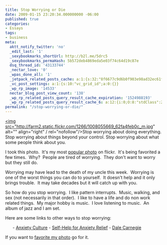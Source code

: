```yaml
---
title: Stop Worrying or Die
date: 2009-01-15 23:20:34.000000000 -06:00
published: true
categories:
- Essays
tags:
- business
meta:
  aktt_notify_twitter: 'no'
  _edit_last: '1'
  _sexybookmarks_shortUrl: http://b2l.me/5drc5
  _sexybookmarks_permaHash: 5b572deb4869eda5e03f74c64d19c87e
  dsq_thread_id: '43133744'
  _nectar_love: '0'
  _wpas_done_all: '1'
  _jetpack_related_posts_cache: a:1:{s:32:"8f6677c9d6b0f903e98ad32ec61f8deb";a:2:{s:7:"expires";i:1470879577;s:7:"payload";a:3:{i:0;a:1:{s:2:"id";i:1267;}i:1;a:1:{s:2:"id";i:271;}i:2;a:1:{s:2:"id";i:3232;}}}}
  _vc_post_settings: a:1:{s:10:"vc_grid_id";a:0:{}}
  _wp_rp_image: '14533'
  nectar_blog_post_view_count: '138'
  _wp_rp_related_posts_query_result_cache_expiration: '1524988193'
  _wp_rp_related_posts_query_result_cache_6: a:12:{i:0;O:8:"stdClass":2:{s:7:"post_id";s:3:"809";s:5:"score";s:17:"23.92294434737807";}i:1;O:8:"stdClass":2:{s:7:"post_id";s:4:"4409";s:5:"score";s:17:"20.63422789018981";}i:2;O:8:"stdClass":2:{s:7:"post_id";s:4:"6885";s:5:"score";s:18:"20.307559906064277";}i:3;O:8:"stdClass":2:{s:7:"post_id";s:4:"6929";s:5:"score";s:18:"20.296510154270173";}i:4;O:8:"stdClass":2:{s:7:"post_id";s:3:"325";s:5:"score";s:18:"18.110335328714093";}i:5;O:8:"stdClass":2:{s:7:"post_id";s:4:"4427";s:5:"score";s:18:"17.437390855449323";}i:6;O:8:"stdClass":2:{s:7:"post_id";s:3:"265";s:5:"score";s:18:"17.437390855449323";}i:7;O:8:"stdClass":2:{s:7:"post_id";s:4:"1229";s:5:"score";s:18:"17.393840800229142";}i:8;O:8:"stdClass":2:{s:7:"post_id";s:3:"587";s:5:"score";s:18:"17.393840800229142";}i:9;O:8:"stdClass":2:{s:7:"post_id";s:4:"4429";s:5:"score";s:18:"16.740730911846832";}i:10;O:8:"stdClass":2:{s:7:"post_id";s:4:"4414";s:5:"score";s:18:"16.740730911846832";}i:11;O:8:"stdClass":2:{s:7:"post_id";s:3:"290";s:5:"score";s:17:"16.70744336167431";}}
permalink: "/stop-worrying-or-die/"
---
```

<a href="http://flickr.com/photos/eaglechris/1008055669/" rel="nofollow"><img src="http://farm2.static.flickr.com/1266/1008055669_62fa4feb0c_m.jpg" alt="" align="right" / rel="nofollow"/></a>Stop worrying about doing everything.  Stop worrying about things beyond your control. Stop worrying about what some people think about you.

I took this photo.  It's my most <a href="http://flickr.com/photos/eaglechris/1008055669/" rel="nofollow">popular photo</a> on flickr.  It's being favorited a few times.  Why?  People are tired of worrying.  They don't want to worry but they still do.

Worrying may have lead to the death of my uncle this week.  Worrying is one of the worst things you can do to yourself.  It doesn't help and it only brings trouble.  It may take decades but it will catch up with you.

So how do you stop worrying.  I like pattern interrupts.  Music, walking, and sex (not necessarily in that order).  I like to have a life and do non work related things.  My major hobby is music.  I love listening to music.  An album of jazz and I am set.

Here are some links to other ways to stop worrying:</p>
<ul>
- <a href="http://www.anxietyculture.com/worry.htm" rel="nofollow">Anxiety Culture</a>
- <a href="http://www.helpguide.org/mental/anxiety_self_help.htm" rel="nofollow">Self-Help for Anxiety Relief</a>
- <a href="http://www.westegg.com/unmaintained/carnegie/stop-worry.html" rel="nofollow">Dale Carnegie</a>
</ul>
<p>If you want to <a href="http://flickr.com/photos/eaglechris/1008055669/" rel="nofollow">favorite my photo</a> go for it.
